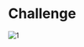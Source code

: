 # Challenge
![1](https://user-images.githubusercontent.com/19285486/51638826-56c6dd80-1f57-11e9-89a3-7c1d03403c38.png)
